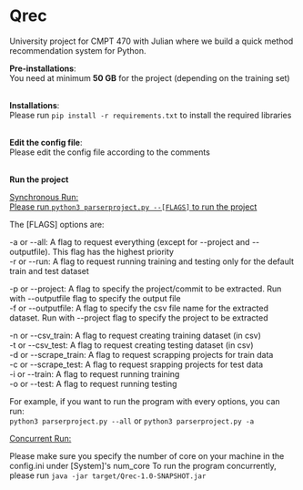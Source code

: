 # Qrec
University project for CMPT 470 with Julian where we build a quick method recommendation system for Python.<br />

**Pre-installations**:<br />
You need at minimum **50 GB** for the project (depending on the training set)<br /><br />

**Installations**:<br />
Please run ```pip install -r requirements.txt``` to install the required libraries<br /><br />

**Edit the config file**:<br />
Please edit the config file according to the comments<br /><br />

**Run the project**<br />

<ins>Synchronous Run<ins>: <br/>
Please run ```python3 parserproject.py --[FLAGS]``` to run the project<br />

The [FLAGS] options are: <br/>

-a or --all: A flag to request everything (except for --project and --outputfile). This flag has the highest priority <br/> 
-r or --run: A flag to request running training and testing only for the default train and test dataset <br/>
    
-p or --project: A flag to specify the project/commit to be extracted. Run with --outputfile flag to specify the output file <br/>
-f or --outputfile: A flag to specify the csv file name for the extracted dataset. Run with --project flag to specify the project to be extracted <br/>

-n or --csv_train: A flag to request creating training dataset (in csv) <br/>
-t or --csv_test: A flag to request creating testing dataset (in csv) <br/>
-d or --scrape_train: A flag to request scrapping projects for train data <br/>
-c or --scrape_test: A flag to request srapping projects for test data <br/>
-i or --train: A flag to request running training <br/>
-o or --test: A flag to request running testing <br/>

For example, if you want to run the program with every options, you can run: <br/>
```python3 parserproject.py --all``` or ```python3 parserproject.py -a``` <br/>

<ins>Concurrent Run<ins>: <br/>

Please make sure you specify the number of core on your machine in the config.ini under [System]'s num_core
To run the program concurrently, please run ```java -jar target/Qrec-1.0-SNAPSHOT.jar```
